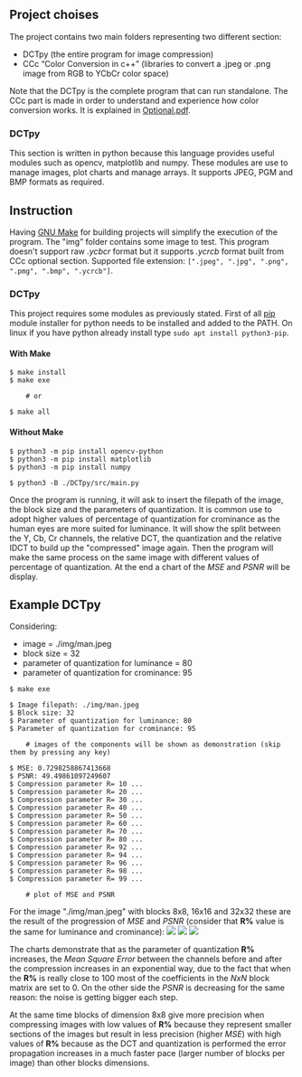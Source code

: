 ## Project choises

The project contains two main folders representing two different section:

- DCTpy (the entire program for image compression)
- CCc “Color Conversion in c++” (libraries to convert a .jpeg or .png image from RGB to YCbCr color space)

Note that the DCTpy is the complete program that can run standalone. The CCc part is made in order to understand and experience how color conversion works. It is explained in [Optional.pdf](./Optional.pdf).

### DCTpy

This section is written in python because this language provides useful modules such as opencv, matplotlib and numpy. These modules are use to manage images, plot charts and manage arrays. It supports JPEG, PGM and BMP formats as required.

## Instruction

Having [GNU Make](https://www.gnu.org/software/make/) for building projects will simplify the execution of the program.
The "img" folder contains some image to test. This program doesn't support raw _.ycbcr_ format but it supports _.ycrcb_ format built from CCc optional section. Supported file extension: `[".jpeg", ".jpg", ".png", ".pmg", ".bmp", ".ycrcb"]`.

### DCTpy

This project requires some modules as previously stated. First of all [pip](https://www.python.org/downloads/) module installer for python needs to be installed and added to the PATH. On linux if you have python already install type `sudo apt install python3-pip`.

#### With Make

```console
$ make install
$ make exe

	# or

$ make all
```

#### Without Make

```console
$ python3 -m pip install opencv-python
$ python3 -m pip install matplotlib
$ python3 -m pip install numpy

$ python3 -B ./DCTpy/src/main.py
```

Once the program is running, it will ask to insert the filepath of the image, the block size and the parameters of quantization. It is common use to adopt higher values of percentage of quantization for crominance as the human eyes are more suited for luminance. It will show the split between the Y, Cb, Cr channels, the relative DCT, the quantization and the relative IDCT to build up the "compressed" image again. Then the program will make the same process on the same image with different values of percentage of quantization. At the end a chart of the _MSE_ and _PSNR_ will be display.

## Example DCTpy

Considering:

- image = ./img/man.jpeg
- block size = 32
- parameter of quantization for luminance = 80
- parameter of quantization for crominance: 95

```console
$ make exe

$ Image filepath: ./img/man.jpeg
$ Block size: 32
$ Parameter of quantization for luminance: 80
$ Parameter of quantization for crominance: 95

	# images of the components will be shown as demonstration (skip them by pressing any key)

$ MSE: 0.7298258867413668
$ PSNR: 49.49861097249607
$ Compression parameter R= 10 ...
$ Compression parameter R= 20 ...
$ Compression parameter R= 30 ...
$ Compression parameter R= 40 ...
$ Compression parameter R= 50 ...
$ Compression parameter R= 60 ...
$ Compression parameter R= 70 ...
$ Compression parameter R= 80 ...
$ Compression parameter R= 92 ...
$ Compression parameter R= 94 ...
$ Compression parameter R= 96 ...
$ Compression parameter R= 98 ...
$ Compression parameter R= 99 ...

	# plot of MSE and PSNR
```

For the image "./img/man.jpeg" with blocks 8x8, 16x16 and 32x32 these are the result of the progression of _MSE_ and _PSNR_ (consider that **R%** value is the same for luminance and crominance):
![](./8x8.jpeg)
![](./16x16.jpeg)
![](./32x32.jpeg)

The charts demonstrate that as the parameter of quantization **R%** increases, the _Mean Square Error_ between the channels before and after the compression increases in an exponential way, due to the fact that when the **R%** is really close to 100 most of the coefficients in the _NxN_ block matrix are set to 0. On the other side the _PSNR_ is decreasing for the same reason: the noise is getting bigger each step.

At the same time blocks of dimension 8x8 give more precision when compressing images with low values of **R%** because they represent smaller sections of the images but result in less precision (higher _MSE_) with high values of **R%** because as the DCT and quantization is performed the error propagation increases in a much faster pace (larger number of blocks per image) than other blocks dimensions.
